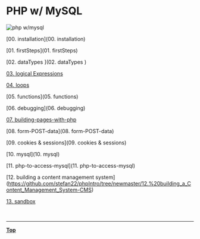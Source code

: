 # PHP w/ MySQL

![php w/mysql](sandbox/phpwmysql.png "php w/mysql")
 
[00. installation](00. installation)

[01. firstSteps](01. firstSteps)

[02. dataTypes ](02. dataTypes )

[03. logical Expressions](https://github.com/stefan22/phpIntro/tree/newmaster/03.%20Logical%20Expressions) 

[04. loops](https://github.com/stefan22/phpIntro/tree/master/04.%20Loops)

[05. functions](05. functions)

[06. debugging](06. debugging)

[07. building-pages-with-php](https://github.com/stefan22/phpIntro/tree/newmaster/07.%20building-pages-with-php)

[08. form-POST-data](08. form-POST-data)

[09. cookies & sessions](09. cookies & sessions)

[10. mysql](10. mysql)

[11. php-to-access-mysql](11. php-to-access-mysql)

[12. building a content management system] (https://github.com/stefan22/phpIntro/tree/newmaster/12.%20building_a_Content_Management_System-CMS)

[13. sandbox](sandbox)



<br /><hr />

[__Top__](https://github.com/stefan22/phpIntro)
